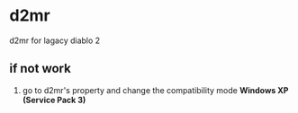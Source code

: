 # d2mr
d2mr for lagacy diablo 2

## if not work

1. go to d2mr's property and change the compatibility mode **Windows XP (Service Pack 3)**


